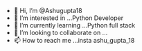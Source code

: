 - 👋 Hi, I’m @Ashugupta18
- 👀 I’m interested in ...Python Developer
- 🌱 I’m currently learning ...Python full stack 
- 💞️ I’m looking to collaborate on ...
- 📫 How to reach me ...insta ashu_gupta_18

<!---
Ashugupta18/Ashugupta18 is a ✨ special ✨ repository because its `README.md` (this file) appears on your GitHub profile.
You can click the Preview link to take a look at your changes.
--->
